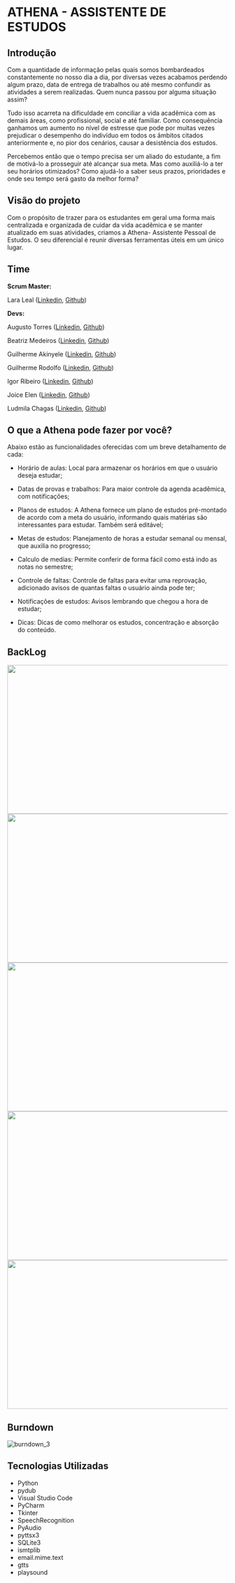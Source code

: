 

# ATHENA - ASSISTENTE DE ESTUDOS

## Introdução

Com a quantidade de informação pelas quais somos bombardeados constantemente no nosso dia a dia, por diversas vezes acabamos perdendo algum prazo, data de entrega de trabalhos ou até mesmo confundir as atividades a serem realizadas. Quem nunca passou por alguma situação assim?

Tudo isso acarreta na dificuldade em conciliar a vida acadêmica com as demais áreas, como profissional, social e até familiar. Como consequência ganhamos um aumento no nível de estresse que pode por muitas vezes prejudicar o desempenho do indivíduo em todos os âmbitos citados anteriormente e, no pior dos cenários, causar a desistência dos estudos.

Percebemos então que o tempo precisa ser um aliado do estudante, a fim de motivá-lo a prosseguir até alcançar sua meta. Mas como auxiliá-lo a ter seu horários otimizados? Como ajudá-lo a saber seus prazos, prioridades e onde seu tempo será gasto da melhor forma?



## Visão do projeto

Com o propósito de trazer para os estudantes em geral uma forma mais centralizada e organizada de cuidar da vida acadêmica e se manter atualizado em suas atividades, criamos a Athena- Assistente Pessoal de Estudos. O seu diferencial é reunir diversas ferramentas úteis em um único lugar.



## Time

**Scrum Master:**  

Lara Leal ([Linkedin](https://www.linkedin.com/in/lara-leal-527b7020a), [Github](https://github.com/lara-leal))

**Devs:**

Augusto Torres ([Linkedin](https://www.linkedin.com/in/augusto-torres-7919881b9/), [Github](https://github.com/MrZeroLeft))

Beatriz Medeiros ([Linkedin](https://www.linkedin.com/in/beatriz-medeiros-a98396202/), [Github](https://github.com/beamedeiros))

Guilherme Akinyele ([Linkedin](https://www.linkedin.com/in/guilherme-akinyele), [Github](https://github.com/gui-akinyele))

Guilherme Rodolfo ([Linkedin](https://www.linkedin.com/in/guilherme-rodolfo-5686601a3/), [Github](https://github.com/cabeloko))

Igor Ribeiro ([Linkedin](https://www.linkedin.com/in/igor-ribeiro-8571a6210/), [Github](https://github.com/IgorRibeiro-S)) 

Joice Elen ([Linkedin](https://www.linkedin.com/in/joice-elen-2a6309207/), [Github](https://github.com/jojoka1))

Ludmila Chagas ([Linkedin](https://www.linkedin.com/in/ludmila-chagas-273548187), [Github](https://github.com/ludmila-chagas))



## O que a Athena pode fazer por você?

Abaixo estão as funcionalidades oferecidas com um breve detalhamento de cada:

- Horário de aulas:
  Local para armazenar os horários em que o usuário deseja estudar;
  
- Datas de provas e trabalhos:
  Para maior controle da agenda acadêmica, com notificações;
  
- Planos de estudos:
  A Athena fornece um plano de estudos pré-montado de acordo com a meta do usuário, informando quais matérias são interessantes para estudar. Também será editável;

- Metas de estudos:
  Planejamento de horas a estudar semanal ou mensal, que auxilia no progresso;

- Calculo de medias:
  Permite conferir de forma fácil como está indo as notas no semestre;
  
- Controle de faltas:
  Controle de faltas para evitar uma reprovação, adicionado avisos de quantas faltas o usuário ainda pode ter;
  
- Notificações de estudos:
  Avisos lembrando que chegou a hora de estudar;
  
- Dicas:
  Dicas de como melhorar os estudos, concentração e absorção do conteúdo.

## BackLog

<img src="https://user-images.githubusercontent.com/77200265/120876150-7fc6f680-c585-11eb-9c0e-5801d00b1885.png" width="540" height="340" />

<img src="https://user-images.githubusercontent.com/77200265/120875855-58235e80-c584-11eb-8998-8dcb559bf37f.png" width="540" height="340" />

<img src="https://user-images.githubusercontent.com/77200265/120875858-5a85b880-c584-11eb-87d9-a4b1b6fed61d.png" width="540" height="340" />

<img src="https://user-images.githubusercontent.com/77200265/120875861-5d80a900-c584-11eb-9b55-31886f073e40.png" width="540" height="340" />

<img src="https://user-images.githubusercontent.com/77200265/120875863-65404d80-c584-11eb-8d8f-1b0a85e460cb.png" width="540" height="340" />





## Burndown

![burndown_3](https://user-images.githubusercontent.com/74839828/118417083-f066ab80-b688-11eb-8be8-b4f991389b54.jpeg)

## Tecnologias Utilizadas

- Python
- pydub
- Visual Studio Code
- PyCharm
- Tkinter
- SpeechRecognition
- PyAudio
- pyttsx3
- SQLite3
- ismtplib
- email.mime.text
- gtts
- playsound
